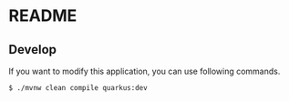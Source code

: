 README
===============

## Develop

If you want to modify this application, you can use following commands.

```bash
$ ./mvnw clean compile quarkus:dev
```